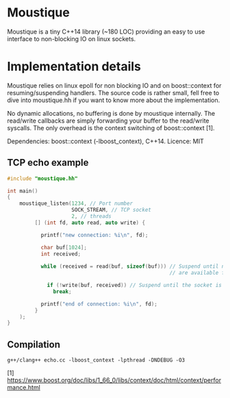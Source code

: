 # Moustique

Moustique is a tiny C++14 library (~180 LOC) providing an easy to use
interface to non-blocking IO on linux sockets.


# Implementation details

Moustique relies on linux epoll for non blocking IO and on
boost::context for resuming/suspending handlers.
The source code is rather small, fell free to dive into moustique.hh if you want
to know more about the implementation.

No dynamic allocations, no buffering is done by moustique internally. The read/write
callbacks are simply forwarding your buffer to the read/write syscalls.
The only overhead is the context switching of boost::context [1].

Dependencies: boost::context (-lboost_context), C++14.
Licence: MIT

## TCP echo example

```c++
#include "moustique.hh"

int main()
{
    moustique_listen(1234, // Port number
                     SOCK_STREAM, // TCP socket
                     2, // threads
         [] (int fd, auto read, auto write) {

           printf("new connection: %i\n", fd);

           char buf[1024];
           int received;
           
           while (received = read(buf, sizeof(buf))) // Suspend until new bytes
                                                     // are available for reading.

             if (!write(buf, received)) // Suspend until the socket is ready for a write.
               break;

           printf("end of connection: %i\n", fd);
         }
    );
}
```

## Compilation

```
g++/clang++ echo.cc -lboost_context -lpthread -DNDEBUG -O3
```


[1] https://www.boost.org/doc/libs/1_66_0/libs/context/doc/html/context/performance.html